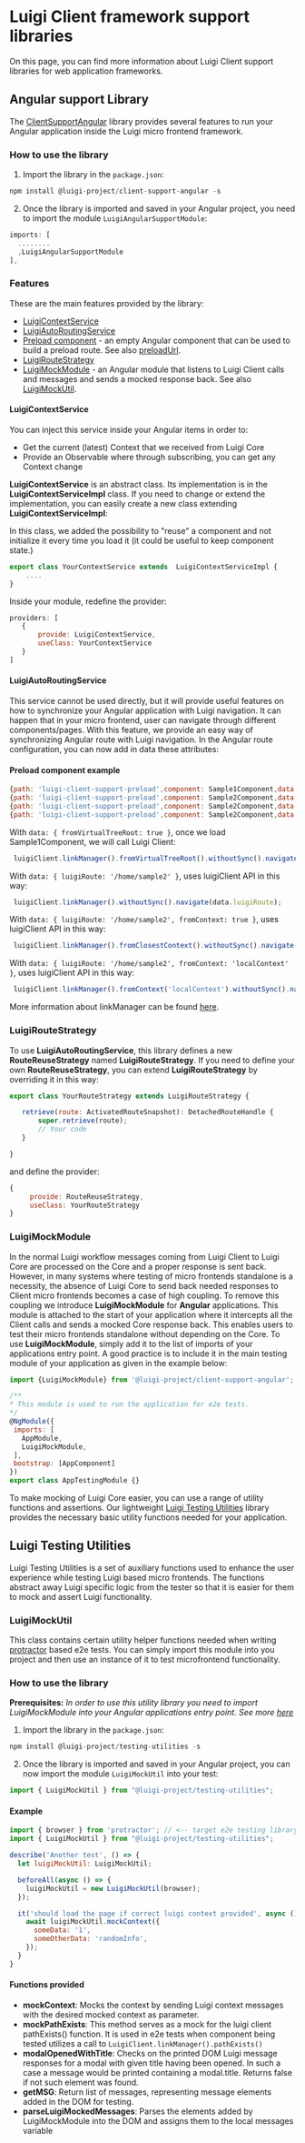 <!-- meta
{
  "node": {
    "label": "Framework support libraries",
    "category": {
      "label": "Luigi Client"
    },
    "metaData": {
      "categoryPosition": 3,
      "position": 2
    }
  }
}
meta -->

# Luigi Client framework support libraries

On this page, you can find more information about Luigi Client support libraries for web application frameworks.

## Angular support Library

The [ClientSupportAngular](https://github.com/SAP/luigi/tree/master/client-frameworks-support/client-support-angular/projects/client-support-angular) library provides several features to run your Angular application inside the Luigi micro frontend framework.


### How to use the library

1. Import the library in the `package.json`:
```javascript
npm install @luigi-project/client-support-angular -s
```

2. Once the library is imported and saved in your Angular project, you need to import the module `LuigiAngularSupportModule`:

```javascript
imports: [
  ........
  ,LuigiAngularSupportModule
],
```

### Features

These are the main features provided by the library:
* [LuigiContextService](#LuigiContextService)
* [LuigiAutoRoutingService](#LuigiAutoRoutingService)
* [Preload component](#preload-component-example) - an empty Angular component that can be used to build a preload route. See also [preloadUrl](https://docs.luigi-project.io/docs/navigation-parameters-reference/?section=viewgroupsettings).
* [LuigiRouteStrategy](#LuigiRouteStrategy)
* [LuigiMockModule](#LuigiMockModule) - an Angular module that listens to Luigi Client calls and messages and sends a mocked response back. See also [LuigiMockUtil](https://docs.luigi-project.io/docs/framework-support-libraries/?section=luigi-testing-utilities). 


#### LuigiContextService

You can inject this service inside your Angular items in order to:
* Get the current (latest) Context that we received from Luigi Core
* Provide an Observable<Context> where through subscribing, you can get any Context change

**LuigiContextService** is an abstract class. Its implementation is in the **LuigiContextServiceImpl** class.
If you need to change or extend the implementation, you can easily create a new class extending **LuigiContextServiceImpl**:

In this class, we added the possibility to "reuse" a component and not initialize it every time you load it (it could be useful to keep component state.)

```javascript
export class YourContextService extends  LuigiContextServiceImpl {
    ....
}

```
Inside your module, redefine the provider:
 ```javascript
providers: [
    {
        provide: LuigiContextService,
        useClass: YourContextService
    }
]
 ```

#### LuigiAutoRoutingService

This service cannot be used directly, but it will provide useful features on how to synchronize your Angular application with Luigi navigation.
It can happen that in your micro frontend, user can navigate through different components/pages.
With this feature, we provide an easy way of synchronizing Angular route with Luigi navigation. In the Angular route configuration, you can now add in data these attributes:

#### Preload component example

 ```javascript
{path: 'luigi-client-support-preload',component: Sample1Component,data: { fromVirtualTreeRoot: true }}
{path: 'luigi-client-support-preload',component: Sample2Component,data: { luigiRoute: '/home/sample2' }}
{path: 'luigi-client-support-preload',component: Sample2Component,data: { luigiRoute: '/home/sample2', fromContext: true}}
{path: 'luigi-client-support-preload',component: Sample2Component,data: { luigiRoute: '/home/sample2', fromContext: 'localContext'}}
 ```

With `data: { fromVirtualTreeRoot: true }`, once we load Sample1Component, we will call Luigi Client:

 ```javascript
  luigiClient.linkManager().fromVirtualTreeRoot().withoutSync().navigate({route url});
 ```

With `data: { luigiRoute: '/home/sample2' }`, uses luigiClient API in this way:
 ```javascript
  luigiClient.linkManager().withoutSync().navigate(data.luigiRoute);
 ```

With `data: { luigiRoute: '/home/sample2', fromContext: true }`, uses luigiClient API in this way:
 ```javascript
  luigiClient.linkManager().fromClosestContext().withoutSync().navigate(data.luigiRoute);
 ```

With `data: { luigiRoute: '/home/sample2', fromContext: 'localContext' }`, uses luigiClient API in this way:
 ```javascript
  luigiClient.linkManager().fromContext('localContext').withoutSync().navigate(data.luigiRoute);
 ```

More information about linkManager can be found [here](https://docs.luigi-project.io/docs/luigi-client-api/?section=linkmanager).


### LuigiRouteStrategy

To use **LuigiAutoRoutingService**, this library defines a new **RouteReuseStrategy** named **LuigiRouteStrategy**.
If you need to define your own **RouteReuseStrategy**, you can extend **LuigiRouteStrategy** by overriding it in this way:

 ```javascript
export class YourRouteStrategy extends LuigiRouteStrategy {

    retrieve(route: ActivatedRouteSnapshot): DetachedRouteHandle {
        super.retrieve(route);
        // Your code
    }

}
 ```
and define the provider:
 ```javascript
 {
      provide: RouteReuseStrategy,
      useClass: YourRouteStrategy
 }
 ```


### LuigiMockModule

In the normal Luigi workflow messages coming from Luigi Client to Luigi Core are processed on the Core and a proper response is sent back. However, in many systems where testing of micro frontends standalone is a necessity, the absence of Luigi Core to send back needed responses to Client micro frontends becomes a case of high coupling. To remove this coupling we introduce **LuigiMockModule** for **Angular** applications. This module is attached to the start of your application where it intercepts all the Client calls and sends a mocked Core response back. This enables users to test their micro frontends standalone without depending on the Core. 
To use **LuigiMockModule**, simply add it to the list of imports of your applications entry point. A good practice is to include it in the main testing module of your application as given in the example below:

 ```javascript
import {LuigiMockModule} from '@luigi-project/client-support-angular';

/**
 * This module is used to run the application for e2e tests.
 */
@NgModule({
  imports: [
    AppModule,
    LuigiMockModule,
  ],
  bootstrap: [AppComponent]
})
export class AppTestingModule {}

 ```

To make mocking of Luigi Core easier, you can use a range of utility functions and assertions. Our lightweight [Luigi Testing Utilities](https://docs.luigi-project.io/docs/framework-support-libraries/?section=luigi-testing-utilities) library provides the necessary basic utility functions needed for your application. 



## Luigi Testing Utilities

Luigi Testing Utilities is a set of auxiliary functions used to enhance the user experience while testing Luigi based micro frontends. The functions abstract away Luigi specific logic from the tester so that it is easier for them to mock and assert Luigi functionality. 

### LuigiMockUtil 
This class contains certain utility helper functions needed when writing [protractor](https://www.npmjs.com/package/protractor) based e2e tests. You can simply import this module into you project and then use an instance of it to test microfrontend functionality. 

### How to use the library

**Prerequisites:**
_In order to use this utility library you need to import LuigiMockModule into your Angular applications entry point. See more [here](https://docs.luigi-project.io/docs/framework-support-libraries/?section=luigicontextservice)_


1. Import the library in the `package.json`:
```javascript
npm install @luigi-project/testing-utilities -s
```

2. Once the library is imported and saved in your Angular project, you can now import the module `LuigiMockUtil` into your test:
```javascript
import { LuigiMockUtil } from "@luigi-project/testing-utilities";
```

#### Example

```javascript
import { browser } from 'protractor'; // <-- target e2e testing library
import { LuigiMockUtil } from "@luigi-project/testing-utilities";

describe('Another test', () => {
  let luigiMockUtil: LuigiMockUtil;

  beforeAll(async () => {
    luigiMockUtil = new LuigiMockUtil(browser);
  });

  it('should load the page if correct luigi context provided', async () => {
    await luigiMockUtil.mockContext({
      someData: '1',
      someOtherData: 'randomInfo',
    });
  }
}
```

#### Functions provided
- **mockContext**: Mocks the context by sending Luigi context messages with the desired mocked context as parameter. 
- **mockPathExists**: This method serves as a mock for the luigi client pathExists() function. It is used in e2e tests when component being tested utilizes a call to `LuigiClient.linkManager().pathExists()`
- **modalOpenedWithTitle**: Checks on the printed DOM Luigi message responses for a modal with given title having been opened. In such a case a message would be printed containing a modal.title. Returns false if not such element was found.
- **getMSG**: Return list of messages, representing message elements added in the DOM for testing. 
- **parseLuigiMockedMessages**: Parses the elements added by LuigiMockModule into the DOM and assigns them to the local messages variable
